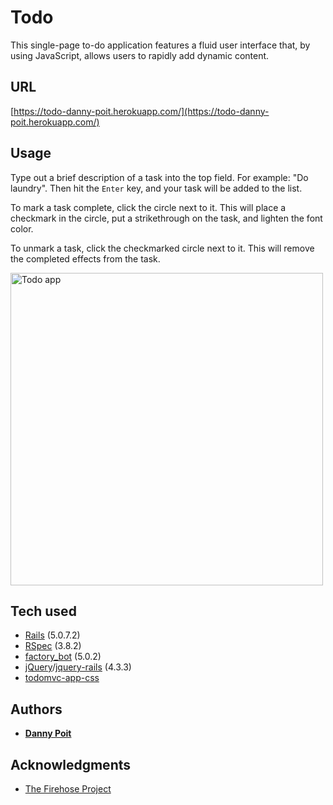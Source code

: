 # Todo

This single-page to-do application features a fluid user interface that, by using JavaScript, allows users to rapidly add dynamic content.

## URL

[https://todo-danny-poit.herokuapp.com/](https://todo-danny-poit.herokuapp.com/)

## Usage

Type out a brief description of a task into the top field. For example: "Do laundry". Then hit the `Enter` key, and your task will be added to the list.

To mark a task complete, click the circle next to it. This will place a checkmark in the circle, put a strikethrough on the task, and lighten the font color.

To unmark a task, click the checkmarked circle next to it. This will remove the completed effects from the task.

<img src="https://i.imgur.com/HzuBgwy.png" alt="Todo app" width="500"/>

## Tech used

* [Rails](https://rubyonrails.org/) (5.0.7.2)
* [RSpec](https://rspec.info/) (3.8.2)
* [factory_bot](https://github.com/thoughtbot/factory_bot) (5.0.2)
* [jQuery](https://jquery.com/)/[jquery-rails](https://github.com/rails/jquery-rails) (4.3.3)
* [todomvc-app-css](https://www.npmjs.com/package/todomvc-app-css)

## Authors

* **[Danny Poit](https://github.com/dpoit)**

## Acknowledgments

* [The Firehose Project](http://thefirehoseproject.com/)
